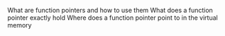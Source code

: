 What are function pointers and how to use them
    What does a function pointer exactly hold
        Where does a function pointer point to in the virtual memory


